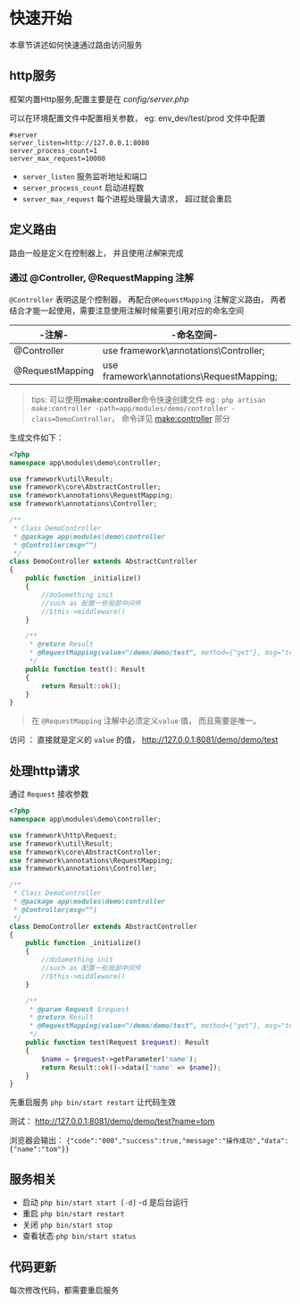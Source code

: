 # 快速开始

本章节讲述如何快速通过路由访问服务

## http服务

框架内置Http服务,配置主要是在 *config/server.php*

可以在环境配置文件中配置相关参数， eg: env_dev/test/prod 文件中配置

```env
#server
server_listen=http://127.0.0.1:8080
server_process_count=1
server_max_request=10000
```

- `server_listen` 服务监听地址和端口
- `server_process_count` 启动进程数
- `server_max_request` 每个进程处理最大请求， 超过就会重启

## 定义路由

路由一般是定义在控制器上， 并且使用*注解*来完成

### 通过 @Controller, @RequestMapping 注解

`@Controller` 表明这是个控制器， 再配合`@RequestMapping` 注解定义路由， 两者结合才能一起使用，需要注意使用注解时候需要引用对应的命名空间

-注解-|-命名空间-
-|-
@Controller|use framework\annotations\Controller;
@RequestMapping|use framework\annotations\RequestMapping;

> tips: 可以使用**make:controller**命令快速创建文件 eg : `php artisan make:controller -path=app/modules/demo/controller -class=DemoController`， 命令详见 [make:controller](heros-worker-framework/command.md?id=controller) 部分

生成文件如下：

```php
<?php
namespace app\modules\demo\controller;

use framework\util\Result;
use framework\core\AbstractController;
use framework\annotations\RequestMapping;
use framework\annotations\Controller;

/**
 * Class DemoController
 * @package app\modules\demo\controller
 * @Controller(msg="")
 */
class DemoController extends AbstractController
{
    public function _initialize()
    {
        //doSomething init
        //such as 配置一些局部中间件
        //$this->middleware()
    }

    /**
     * @return Result
     * @RequestMapping(value="/demo/demo/test", method={"get"}, msg="test")
     */
    public function test(): Result
    {
        return Result::ok();
    }
}

```

> 在 `@RequestMapping` 注解中必须定义`value` 值， 而且需要是唯一。

访问 ： 直接就是定义的 `value` 的值， http://127.0.0.1:8081/demo/demo/test

## 处理http请求

通过 `Request` 接收参数

```php
<?php
namespace app\modules\demo\controller;

use framework\http\Request;
use framework\util\Result;
use framework\core\AbstractController;
use framework\annotations\RequestMapping;
use framework\annotations\Controller;

/**
 * Class DemoController
 * @package app\modules\demo\controller
 * @Controller(msg="")
 */
class DemoController extends AbstractController
{
    public function _initialize()
    {
        //doSomething init
        //such as 配置一些局部中间件
        //$this->middleware()
    }

    /**
     * @param Request $request
     * @return Result
     * @RequestMapping(value="/demo/demo/test", method={"get"}, msg="test")
     */
    public function test(Request $request): Result
    {
        $name = $request->getParameter('name');
        return Result::ok()->data(['name' => $name]);
    }
}
```

先重启服务 `php bin/start restart` 让代码生效

测试： http://127.0.0.1:8081/demo/demo/test?name=tom

浏览器会输出： `{"code":"000","success":true,"message":"操作成功","data":{"name":"tom"}}`

## 服务相关

- 启动 `php bin/start start [-d]` -d 是后台运行
- 重启 `php bin/start restart`
- 关闭 `php bin/start stop`
- 查看状态 `php bin/start status`

## 代码更新

每次修改代码，都需要重启服务
